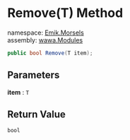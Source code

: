 # Remove\(T\) Method

namespace: [Emik\.Morsels](../../Emik.Morsels.md)<br />
assembly: [wawa\.Modules](../../../wawa.Modules.md)



```csharp
public bool Remove(T item);
```

## Parameters

__item__ : `T`



## Return Value

`bool`



